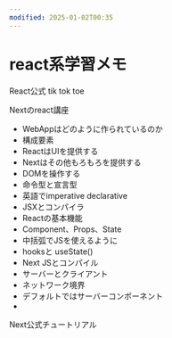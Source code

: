 ```yaml
---
modified: 2025-01-02T00:35
---
```

# react系学習メモ

React公式 tik tok toe

Nextのreact講座

- WebAppはどのように作られているのか  
- 構成要素  
- ReactはUIを提供する  
- Nextはその他もろもろを提供する  
- DOMを操作する  
- 命令型と宣言型  
- 英語でimperative declarative  
- JSXとコンパイラ  
- Reactの基本機能  
- Component、Props、State  
- 中括弧でJSを使えるように  
- hooksと useState()  
- Next JSとコンパイル  
- サーバーとクライアント  
- ネットワーク境界  
- デフォルトではサーバーコンポーネント  
-  

Next公式チュートリアル